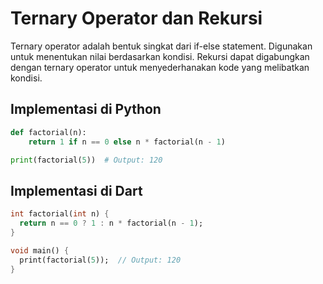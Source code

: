 # Ternary Operator dan Rekursi

Ternary operator adalah bentuk singkat dari if-else statement. Digunakan untuk menentukan nilai berdasarkan kondisi. Rekursi dapat digabungkan dengan ternary operator untuk menyederhanakan kode yang melibatkan kondisi.

## Implementasi di Python

```python
def factorial(n):
    return 1 if n == 0 else n * factorial(n - 1)

print(factorial(5))  # Output: 120
```

## Implementasi di Dart

```dart
int factorial(int n) {
  return n == 0 ? 1 : n * factorial(n - 1);
}

void main() {
  print(factorial(5));  // Output: 120
}
```
